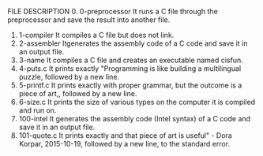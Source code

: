 FILE DESCRIPTION
0. 0-preprocessor
It runs a C file through the preprocessor and save the result into another file.
1. 1-compiler
It compiles a C file but does not link.
2. 2-assembler
Itgenerates the assembly code of a C code and save it in an output file.
3. 3-name
It compiles a C file and creates an executable named cisfun.
4. 4-puts.c
It prints exactly "Programming is like building a multilingual puzzle, followed by a new line.
5. 5-printf.c
It prints exactly with proper grammar, but the outcome is a piece of art,, followed by a new line.
6. 6-size.c
It prints the size of various types on the computer it is compiled and run on.
7. 100-intel
It generates the assembly code (Intel syntax) of a C code and save it in an output file.
8. 101-quote.c
It prints exactly and that piece of art is useful" - Dora Korpar, 2015-10-19, followed by a new line, to the standard error.